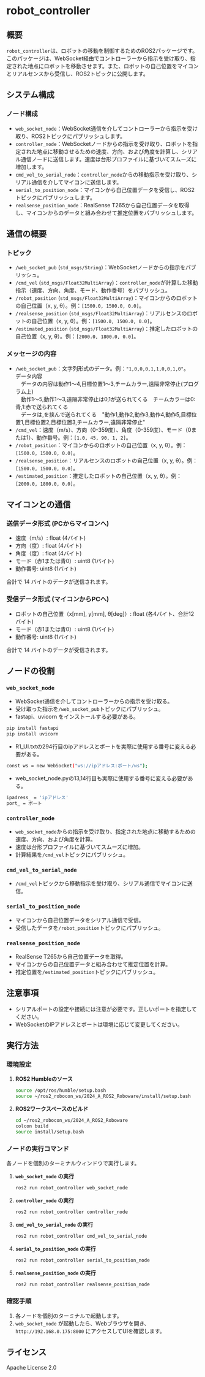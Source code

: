 # robot_controller

## 概要
`robot_controller`は、ロボットの移動を制御するためのROS2パッケージです。このパッケージは、WebSocket経由でコントローラーから指示を受け取り、指定された地点にロボットを移動させます。また、ロボットの自己位置をマイコンとリアルセンスから受信し、ROS2トピックに公開します。

## システム構成
### ノード構成
- `web_socket_node`：WebSocket通信を介してコントローラーから指示を受け取り、ROS2トピックにパブリッシュします。
- `controller_node`：WebSocketノードからの指示を受け取り、ロボットを指定された地点に移動させるための速度、方向、および角度を計算し、シリアル通信ノードに送信します。速度は台形プロファイルに基づいてスムーズに増加します。
- `cmd_vel_to_serial_node`：`controller_node`からの移動指示を受け取り、シリアル通信を介してマイコンに送信します。
- `serial_to_position_node`：マイコンから自己位置データを受信し、ROS2トピックにパブリッシュします。
- `realsense_position_node`：RealSense T265から自己位置データを取得し、マイコンからのデータと組み合わせて推定位置をパブリッシュします。

## 通信の概要
### トピック
- `/web_socket_pub` (`std_msgs/String`)：WebSocketノードからの指示をパブリッシュ。
- `/cmd_vel` (`std_msgs/Float32MultiArray`)：`controller_node`が計算した移動指示（速度、方向、角度、モード、動作番号）をパブリッシュ。
- `/robot_position` (`std_msgs/Float32MultiArray`)：マイコンからのロボットの自己位置（x, y, θ）。例：`[1500.0, 1500.0, 0.0]`。
- `/realsense_position` (`std_msgs/Float32MultiArray`)：リアルセンスのロボットの自己位置（x, y, θ）。例：`[1500.0, 1500.0, 0.0]`。
- `/estimated_position` (`std_msgs/Float32MultiArray`)：推定したロボットの自己位置（x, y, θ）。例：`[2000.0, 1800.0, 0.0]`。

### メッセージの内容
- `/web_socket_pub`：文字列形式のデータ。例：`"1,0,0,0,1,1,0,0,1,0"`。  
  データ内容  
　データの内容は動作1～4,目標位置1～3,チームカラー,遠隔非常停止(プログラム上)  
　動作1～5,動作1～3,遠隔非常停止は0,1が送られてくる　チームカラーは0:青,1:赤で送られてくる  
　データは,を挟んで送られてくる　"動作1,動作2,動作3,動作4,動作5,目標位置1,目標位置2,目標位置3,チームカラー,遠隔非常停止"  
- `/cmd_vel`：速度（m/s）、方向（0-359度）、角度（0-359度）、モード（0または1）、動作番号。例：`[1.0, 45, 90, 1, 2]`。
- `/robot_position`：マイコンからのロボットの自己位置（x, y, θ）。例：`[1500.0, 1500.0, 0.0]`。
- `/realsense_position`：リアルセンスのロボットの自己位置（x, y, θ）。例：`[1500.0, 1500.0, 0.0]`。
- `/estimated_position`：推定したロボットの自己位置（x, y, θ）。例：`[2000.0, 1800.0, 0.0]`。

## マイコンとの通信
### 送信データ形式 (PCからマイコンへ)
- 速度（m/s）: float (4バイト)
- 方向（度）: float (4バイト)
- 角度（度）: float (4バイト)
- モード（赤1または青0）: uint8 (1バイト)
- 動作番号: uint8 (1バイト)

合計で 14 バイトのデータが送信されます。

### 受信データ形式 (マイコンからPCへ)
- ロボットの自己位置（x[mm], y[mm], θ[deg]）: float (各4バイト、合計12バイト)
- モード（赤1または青0）: uint8 (1バイト)
- 動作番号: uint8 (1バイト)

合計で 14 バイトのデータが受信されます。

## ノードの役割
### `web_socket_node`
- WebSocket通信を介してコントローラーからの指示を受け取る。
- 受け取った指示を`/web_socket_pub`トピックにパブリッシュ。
- fastapi、uvicorn をインストールする必要がある。
```bash
pip install fastapi
pip install uvicorn
```
- R1_UI.txtの294行目のipアドレスとポートを実際に使用する番号に変える必要がある。
```bash
const ws = new WebSocket("ws://ipアドレス:ポート/ws");
```
- web_socket_node.pyの13,14行目も実際に使用する番号に変える必要がある。
```bash
ipadress_ = 'ipアドレス'
port_ = ポート
```

### `controller_node`
- `web_socket_node`からの指示を受け取り、指定された地点に移動するための速度、方向、および角度を計算。
- 速度は台形プロファイルに基づいてスムーズに増加。
- 計算結果を`/cmd_vel`トピックにパブリッシュ。

### `cmd_vel_to_serial_node`
- `/cmd_vel`トピックから移動指示を受け取り、シリアル通信でマイコンに送信。

### `serial_to_position_node`
- マイコンから自己位置データをシリアル通信で受信。
- 受信したデータを`/robot_position`トピックにパブリッシュ。

### `realsense_position_node`
- RealSense T265から自己位置データを取得。
- マイコンからの自己位置データと組み合わせて推定位置を計算。
- 推定位置を`/estimated_position`トピックにパブリッシュ。

## 注意事項
- シリアルポートの設定や接続には注意が必要です。正しいポートを指定してください。
- WebSocketのIPアドレスとポートは環境に応じて変更してください。

## 実行方法
### 環境設定

1. **ROS2 Humbleのソース**
    ```bash
    source /opt/ros/humble/setup.bash
    source ~/ros2_robocon_ws/2024_A_ROS2_Roboware/install/setup.bash
    ```

2. **ROS2ワークスペースのビルド**
    ```bash
    cd ~/ros2_robocon_ws/2024_A_ROS2_Roboware
    colcon build
    source install/setup.bash
    ```

### ノードの実行コマンド

各ノードを個別のターミナルウィンドウで実行します。

1. **`web_socket_node` の実行**
    ```bash
    ros2 run robot_controller web_socket_node
    ```

2. **`controller_node` の実行**
    ```bash
    ros2 run robot_controller controller_node
    ```

3. **`cmd_vel_to_serial_node` の実行**
    ```bash
    ros2 run robot_controller cmd_vel_to_serial_node
    ```

4. **`serial_to_position_node` の実行**
    ```bash
    ros2 run robot_controller serial_to_position_node
    ```

5. **`realsense_position_node` の実行**
    ```bash
    ros2 run robot_controller realsense_position_node
    ```

### 確認手順
1. 各ノードを個別のターミナルで起動します。
2. `web_socket_node` が起動したら、Webブラウザを開き、`http://192.168.0.175:8000` にアクセスしてUIを確認します。


## ライセンス
Apache License 2.0
